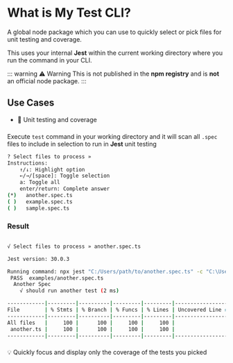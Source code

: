 # What is My Test CLI?

A global node package which you can use to
quickly select or pick files for unit testing and coverage.

This uses your internal **Jest** within the current working directory where you run the command in your CLI.

::: warning ⚠️ Warning
This is not published in the **npm registry** and is **not** an official node package.
:::

## Use Cases

- 🧪 Unit testing and coverage

<div class="tip custom-block" style="padding-top: 8px">
Execute <code>test</code> command in your working directory 
and it will scan all <code>.spec</code> files to include in selection
to run in <strong>Jest</strong> unit testing
</div>

```bash
? Select files to process »
Instructions:
    ↑/↓: Highlight option
    ←/→/[space]: Toggle selection
    a: Toggle all
    enter/return: Complete answer
(*)   another.spec.ts
( )   example.spec.ts
( )   sample.spec.ts
```

### Result

```bash

√ Select files to process » another.spec.ts

Jest version: 30.0.3

Running command: npx jest "C:/Users/path/to/another.spec.ts" -c "C:\Users\path\to\jest.config.js" -t ".*" --collectCoverageFrom "**/another.ts"
 PASS  examples/another.spec.ts
  Another Spec
    √ should run another test (2 ms)

------------|---------|----------|---------|---------|-------------------
File        | % Stmts | % Branch | % Funcs | % Lines | Uncovered Line #s
------------|---------|----------|---------|---------|-------------------
All files   |     100 |      100 |     100 |     100 |
 another.ts |     100 |      100 |     100 |     100 |
------------|---------|----------|---------|---------|-------------------
```

<div class="tip custom-block" style="padding-top: 8px">
💡 Quickly focus and display only the coverage of the tests you picked
</div>

